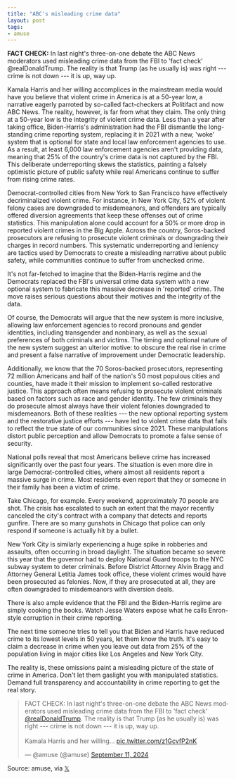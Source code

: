 ```yaml
---
title: "ABC's misleading crime data"
layout: post
tags:
- amuse
---
```


**FACT CHECK:** In last night's three-on-one debate the ABC News moderators used misleading crime data from the FBI to 'fact check' @realDonaldTrump. The reality is that Trump (as he usually is) was right --- crime is not down --- it is up, way up.

Kamala Harris and her willing accomplices in the mainstream media would have you believe that violent crime in America is at a 50-year low, a narrative eagerly parroted by so-called fact-checkers at Politifact and now ABC News. The reality, however, is far from what they claim. The only thing at a 50-year low is the integrity of violent crime data. Less than a year after taking office, Biden-Harris's administration had the FBI dismantle the long-standing crime reporting system, replacing it in 2021 with a new, 'woke' system that is optional for state and local law enforcement agencies to use. As a result, at least 6,000 law enforcement agencies aren't providing data, meaning that 25% of the country's crime data is not captured by the FBI. This deliberate underreporting skews the statistics, painting a falsely optimistic picture of public safety while real Americans continue to suffer from rising crime rates.

Democrat-controlled cities from New York to San Francisco have effectively decriminalized violent crime. For instance, in New York City, 52% of violent felony cases are downgraded to misdemeanors, and offenders are typically offered diversion agreements that keep these offenses out of crime statistics. This manipulation alone could account for a 50% or more drop in reported violent crimes in the Big Apple. Across the country, Soros-backed prosecutors are refusing to prosecute violent criminals or downgrading their charges in record numbers. This systematic underreporting and leniency are tactics used by Democrats to create a misleading narrative about public safety, while communities continue to suffer from unchecked crime.

It's not far-fetched to imagine that the Biden-Harris regime and the Democrats replaced the FBI's universal crime data system with a new optional system to fabricate this massive decrease in 'reported' crime. The move raises serious questions about their motives and the integrity of the data.

Of course, the Democrats will argue that the new system is more inclusive, allowing law enforcement agencies to record pronouns and gender identities, including transgender and nonbinary, as well as the sexual preferences of both criminals and victims. The timing and optional nature of the new system suggest an ulterior motive: to obscure the real rise in crime and present a false narrative of improvement under Democratic leadership.

Additionally, we know that the 70 Soros-backed prosecutors, representing 72 million Americans and half of the nation's 50 most populous cities and counties, have made it their mission to implement so-called restorative justice. This approach often means refusing to prosecute violent criminals based on factors such as race and gender identity. The few criminals they do prosecute almost always have their violent felonies downgraded to misdemeanors. Both of these realities --- the new optional reporting system and the restorative justice efforts --- have led to violent crime data that fails to reflect the true state of our communities since 2021. These manipulations distort public perception and allow Democrats to promote a false sense of security.

National polls reveal that most Americans believe crime has increased significantly over the past four years. The situation is even more dire in large Democrat-controlled cities, where almost all residents report a massive surge in crime. Most residents even report that they or someone in their family has been a victim of crime.

Take Chicago, for example. Every weekend, approximately 70 people are shot. The crisis has escalated to such an extent that the mayor recently canceled the city's contract with a company that detects and reports gunfire. There are so many gunshots in Chicago that police can only respond if someone is actually hit by a bullet.

New York City is similarly experiencing a huge spike in robberies and assaults, often occurring in broad daylight. The situation became so severe this year that the governor had to deploy National Guard troops to the NYC subway system to deter criminals. Before District Attorney Alvin Bragg and Attorney General Letitia James took office, these violent crimes would have been prosecuted as felonies. Now, if they are prosecuted at all, they are often downgraded to misdemeanors with diversion deals.

There is also ample evidence that the FBI and the Biden-Harris regime are simply cooking the books. Watch Jesse Waters expose what he calls Enron-style corruption in their crime reporting.

The next time someone tries to tell you that Biden and Harris have reduced crime to its lowest levels in 50 years, let them know the truth. It's easy to claim a decrease in crime when you leave out data from 25% of the population living in major cities like Los Angeles and New York City.

The reality is, these omissions paint a misleading picture of the state of crime in America. Don't let them gaslight you with manipulated statistics. Demand full transparency and accountability in crime reporting to get the real story.

<blockquote class="twitter-tweet"><p lang="en" dir="ltr">FACT CHECK: In last night&#39;s three-on-one debate the ABC News moderators used misleading crime data from the FBI to &#39;fact check&#39; <a href="https://twitter.com/realDonaldTrump?ref_src=twsrc%5Etfw">@realDonaldTrump</a>. The reality is that Trump (as he usually is) was right --- crime is not down --- it is up, way up. <br><br>Kamala Harris and her willing… <a href="https://t.co/z1GcvfP2nK">pic.twitter.com/z1GcvfP2nK</a></p>&mdash; @amuse (@amuse) <a href="https://twitter.com/amuse/status/1833844205036216355?ref_src=twsrc%5Etfw">September 11, 2024</a></blockquote> <script async src="https://platform.twitter.com/widgets.js" charset="utf-8"></script>

Source: amuse, via [𝕏](https://x.com)
